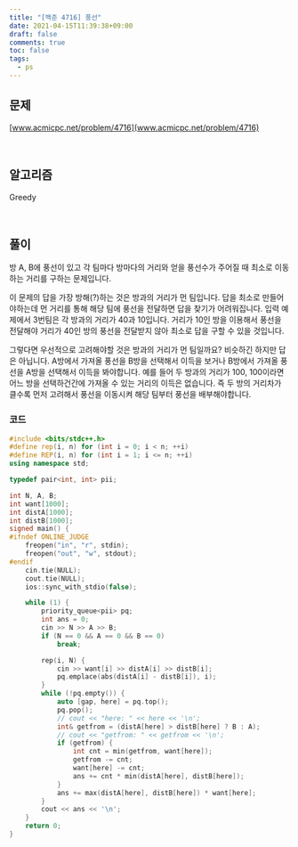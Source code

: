 ```yaml
---
title: "[백준 4716] 풍선"
date: 2021-04-15T11:39:38+09:00
draft: false
comments: true
toc: false
tags:
  - ps
---
```


## 문제

[www.acmicpc.net/problem/4716](www.acmicpc.net/problem/4716)

<br>

## 알고리즘

Greedy

<br>

## 풀이

방 A, B에 풍선이 있고 각 팀마다 방마다의 거리와 얻을 풍선수가 주어질 때 최소로 이동하는 거리를 구하는 문제입니다.

이 문제의 답을 가장 방해(?)하는 것은 방과의 거리가 먼 팀입니다. 답을 최소로 만들어야하는데 먼 거리를 통해 해당 팀에 풍선을 전달하면 답을 찾기가 어려워집니다. 입력 예제에서 3번팀은 각 방과의 거리가 40과 10입니다. 거리가 10인 방을 이용해서 풍선을 전달해야 거리가 40인 방의 풍선을 전달받지 않아 최소로 답을 구할 수 있을 것입니다.

그렇다면 우선적으로 고려해야할 것은 방과의 거리가 먼 팀일까요? 비슷하긴 하지만 답은 아닙니다. A방에서 가져올 풍선을 B방을 선택해서 이득을 보거나 B방에서 가져올 풍선을 A방을 선택해서 이득을 봐야합니다. 예를 들어 두 방과의 거리가 100, 100이라면 어느 방을 선택하건간에 가져올 수 있는 거리의 이득은 없습니다. 즉 두 방의 거리차가 클수록 먼저 고려해서 풍선을 이동시켜 해당 팀부터 풍선을 배부해야합니다.

### 코드

```c++
#include <bits/stdc++.h>
#define rep(i, n) for (int i = 0; i < n; ++i)
#define REP(i, n) for (int i = 1; i <= n; ++i)
using namespace std;

typedef pair<int, int> pii;

int N, A, B;
int want[1000];
int distA[1000];
int distB[1000];
signed main() {
#ifndef ONLINE_JUDGE
    freopen("in", "r", stdin);
    freopen("out", "w", stdout);
#endif
    cin.tie(NULL);
    cout.tie(NULL);
    ios::sync_with_stdio(false);

    while (1) {
        priority_queue<pii> pq;
        int ans = 0;
        cin >> N >> A >> B;
        if (N == 0 && A == 0 && B == 0)
            break;

        rep(i, N) {
            cin >> want[i] >> distA[i] >> distB[i];
            pq.emplace(abs(distA[i] - distB[i]), i);
        }
        while (!pq.empty()) {
            auto [gap, here] = pq.top();
            pq.pop();
            // cout << "here: " << here << '\n';
            int& getfrom = (distA[here] > distB[here] ? B : A);
            // cout << "getfrom: " << getfrom << '\n';
            if (getfrom) {
                int cnt = min(getfrom, want[here]);
                getfrom -= cnt;
                want[here] -= cnt;
                ans += cnt * min(distA[here], distB[here]);
            }
            ans += max(distA[here], distB[here]) * want[here];
        }
        cout << ans << '\n';
    }
    return 0;
}
```
